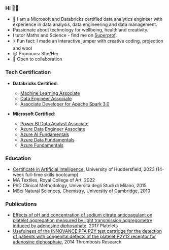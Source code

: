 ### Hi 👋🏼

<!--
**ksenia-5/ksenia-5** is a ✨ _special_ ✨ repository because its `README.md` (this file) appears on your GitHub profile.
- 🤔 I’m looking for help with computer vision.
-->

- 🔭 I am a Microsoft and Databricks certified data analytics engineer with experience in data analysis, data engineering and data management.
- Passionate about technology for wellbeing, health and creativity.
- I tutor Maths and Science - find me on [Superprof](https://www.superprof.co.uk/encouraging-and-supportive-maths-and-science-tuition-london-from-experienced-passionate-and-dedicated-tutor.html). 
- ⚡ Fun fact: I made an interactive jumper with creative coding, projection and wool
- 😃 Pronouns: She/Her
- 👯 Open to collaboration

### Tech Certification

- **Databricks Certified**:
  - [Machine Learning Associate](https://credentials.databricks.com/c128e859-e4f3-4d96-9325-b6d0f5b67100)  
  - [Data Engineer Associate](https://credentials.databricks.com/0c028aae-dd40-4b29-9706-116fe5c6fb6d)
  - [Associate Developer for Apache Spark 3.0](https://credentials.databricks.com/926f99f5-4272-464a-a27f-86472bd01f06)
    
- **Microsoft Certified**:
  - [Power BI Data Analyst Associate](https://learn.microsoft.com/en-gb/users/kseniagermanovich-7360/credentials/certification/data-analyst-associate?tab=credentials-tab)
  - [Azure Data Engineer Associate](https://learn.microsoft.com/en-us/users/kseniagermanovich-7360/credentials/108751bb80d151dc?ref=https%3A%2F%2Fwww.linkedin.com%2F)
  - [Azure AI Fundamentals](https://learn.microsoft.com/en-us/users/kseniagermanovich-7360/credentials/9aad71f22bad9ccd?ref=https%3A%2F%2Fwww.linkedin.com%2F)
  - [Azure Data Fundamentals](https://learn.microsoft.com/en-us/users/kseniagermanovich-7360/credentials/1e34b64e99f9c1f3?ref=https%3A%2F%2Fwww.linkedin.com%2F)
  - [Azure Fundamentals](https://learn.microsoft.com/en-us/users/kseniagermanovich-7360/credentials/130eaee7ce7ea4a0?ref=https%3A%2F%2Fwww.linkedin.com%2F)

### Education

* [Certificate in Artificial Intelligence](https://ksenia-5.github.io/certifcate/), University of Huddersfield, 2023 (14-week full-time skills bootcamp)
* MA Textiles, Royal College of Art, 2022
* PhD Clinical Methodology, Università degli Studi di Milano, 2015
* MSci Natural Sciences, Chemistry, University of Cambridge, 2010

### Publications

* [Effects of pH and concentration of sodium citrate anticoagulant on platelet aggregation measured by light transmission aggregometry induced by adenosine diphosphate](https://doi.org/10.1080/09537104.2017.1327655), 2017 Platelets   
* [Usefulness of the INNOVANCE PFA P2Y test cartridge for the detection of patients with congenital defects of the platelet P2Y12 receptor for adenosine diphosphate](https://doi.org/10.1016/j.thromres.2013.11.022), 2014 Thrombosis Research 
